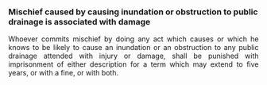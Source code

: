 ### Mischief caused by causing inundation or obstruction to public drainage is associated with damage
<div style="text-align: justify">

Whoever commits mischief by doing any act which causes or which he knows to be likely to cause an inundation or an obstruction to any public drainage attended with injury or damage, shall be punished with imprisonment of either description for a term which may extend to five years, or with a fine, or with both.

</div>
